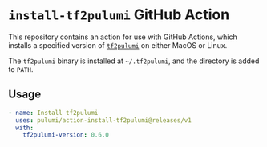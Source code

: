 # `install-tf2pulumi` GitHub Action

This repository contains an action for use with GitHub Actions, which installs a specified version of [`tf2pulumi`][1] on either MacOS or Linux.

The `tf2pulumi` binary is installed at `~/.tf2pulumi`, and the directory is added to `PATH`.

## Usage

```yaml
- name: Install tf2pulumi
  uses: pulumi/action-install-tf2pulumi@releases/v1
  with:
    tf2pulumi-version: 0.6.0
```

[1]: https://github.com/pulumi/tf2pulumi
